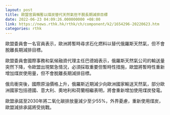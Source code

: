 ```yaml
---
layout: post
title: 歐盟官員稱暫以煤炭替代天然氣但不脫長期減排目標
date: 2022-06-23 04:09:26.000000000 +08:00
link: https://news.rthk.hk/rthk/ch/component/k2/1654296-20220623.htm
categories: rthk
---
```


歐盟委員會一名官員表示，歐洲將暫時尋求石化燃料以替代俄羅斯天然氣，但不會脫離長期減排目標。

歐盟委員會國際事務和氣候融資代理主任巴德姆表示，俄羅斯天然氣公司的輸送量突然下降，令歐盟出現緊急情況，必須採取重要但暫時性措施，歐盟將暫時性重新增加煤炭使用量，但不會脫離長期減排目標。

俄烏衝突後，國際原油價格上升，俄羅斯近期減少向歐洲國家輸送天然氣，部分歐洲國家包括德國、意大利、奧地利和荷蘭相繼表明，將會重新增加使用煤炭發電。

歐盟承諾至2030年將二氧化碳排放量減少至少55%，外界憂慮，重新使用煤炭，歐盟減排承諾將受挑戰。

